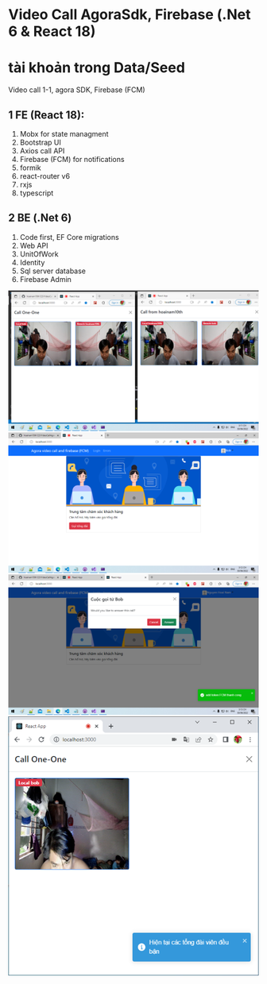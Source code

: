 # Video Call AgoraSdk, Firebase (.Net 6 & React 18)
# tài khoản trong Data/Seed
Video call 1-1, agora SDK, Firebase (FCM)
## 1 FE (React 18):
<ol>
  <li>Mobx for state managment</li>
  <li>Bootstrap UI</li>
  <li>Axios call API</li>
  <li>Firebase (FCM) for notifications</li>
  <li>formik</li>
  <li>react-router v6</li>
  <li>rxjs</li>
  <li>typescript</li>
</ol>

## 2 BE (.Net 6)
<ol>
  <li>Code first, EF Core migrations</li>
  <li>Web API</li>
  <li>UnitOfWork</li>
  <li>Identity</li>
  <li>Sql server database</li>
  <li>Firebase Admin</li>
</ol>

![video call 1](agora1.png)
![video call 1](agora2.png)
![video call 1](agora3.png)
![video call 1](agora4.png)

